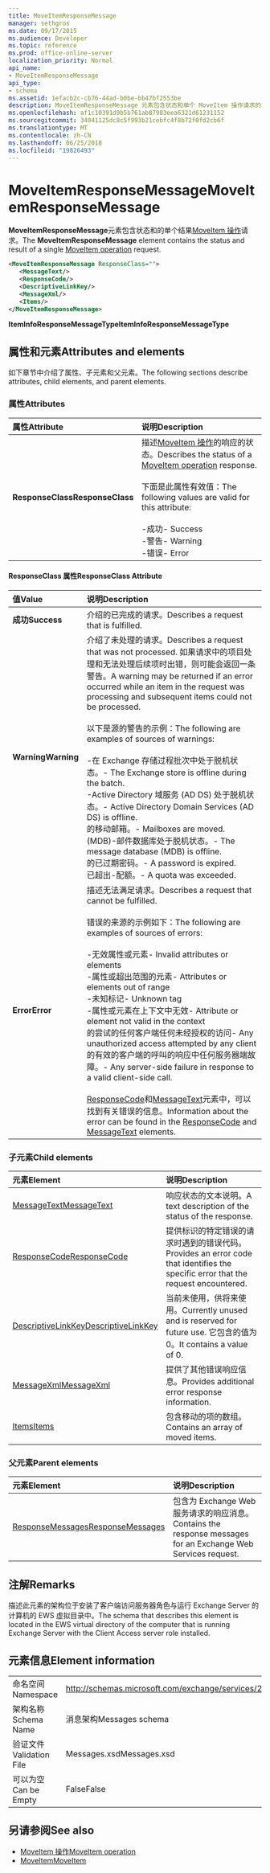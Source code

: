```yaml
---
title: MoveItemResponseMessage
manager: sethgros
ms.date: 09/17/2015
ms.audience: Developer
ms.topic: reference
ms.prod: office-online-server
localization_priority: Normal
api_name:
- MoveItemResponseMessage
api_type:
- schema
ms.assetid: 1efacb2c-cb76-44ad-b0be-bb47bf2553be
description: MoveItemResponseMessage 元素包含状态和单个 MoveItem 操作请求的结果。
ms.openlocfilehash: af1c10391d9b5b761ab87983eea6321d61231152
ms.sourcegitcommit: 34041125dc8c5f993b21cebfc4f8b72f0fd2cb6f
ms.translationtype: MT
ms.contentlocale: zh-CN
ms.lasthandoff: 06/25/2018
ms.locfileid: "19826493"
---
```

# <a name="moveitemresponsemessage"></a><span data-ttu-id="bf232-103">MoveItemResponseMessage</span><span class="sxs-lookup"><span data-stu-id="bf232-103">MoveItemResponseMessage</span></span>

<span data-ttu-id="bf232-104">**MoveItemResponseMessage**元素包含状态和的单个结果[MoveItem 操作](moveitem-operation.md)请求。</span><span class="sxs-lookup"><span data-stu-id="bf232-104">The **MoveItemResponseMessage** element contains the status and result of a single [MoveItem operation](moveitem-operation.md) request.</span></span> 
  
```xml
<MoveItemResponseMessage ResponseClass="">
   <MessageText/>
   <ResponseCode/>
   <DescriptiveLinkKey/>
   <MessageXml/>
   <Items/>
</MoveItemResponseMessage>
```

 <span data-ttu-id="bf232-105">**ItemInfoResponseMessageType**</span><span class="sxs-lookup"><span data-stu-id="bf232-105">**ItemInfoResponseMessageType**</span></span>
## <a name="attributes-and-elements"></a><span data-ttu-id="bf232-106">属性和元素</span><span class="sxs-lookup"><span data-stu-id="bf232-106">Attributes and elements</span></span>

<span data-ttu-id="bf232-107">如下章节中介绍了属性、子元素和父元素。</span><span class="sxs-lookup"><span data-stu-id="bf232-107">The following sections describe attributes, child elements, and parent elements.</span></span>
  
### <a name="attributes"></a><span data-ttu-id="bf232-108">属性</span><span class="sxs-lookup"><span data-stu-id="bf232-108">Attributes</span></span>

|<span data-ttu-id="bf232-109">**属性**</span><span class="sxs-lookup"><span data-stu-id="bf232-109">**Attribute**</span></span>|<span data-ttu-id="bf232-110">**说明**</span><span class="sxs-lookup"><span data-stu-id="bf232-110">**Description**</span></span>|
|:-----|:-----|
|<span data-ttu-id="bf232-111">**ResponseClass**</span><span class="sxs-lookup"><span data-stu-id="bf232-111">**ResponseClass**</span></span> <br/> | <span data-ttu-id="bf232-112">描述[MoveItem 操作](moveitem-operation.md)的响应的状态。</span><span class="sxs-lookup"><span data-stu-id="bf232-112">Describes the status of a [MoveItem operation](moveitem-operation.md) response.</span></span> <br/><br/><span data-ttu-id="bf232-113">下面是此属性有效值：</span><span class="sxs-lookup"><span data-stu-id="bf232-113">The following values are valid for this attribute:</span></span>  <br/><br/><span data-ttu-id="bf232-114">-成功</span><span class="sxs-lookup"><span data-stu-id="bf232-114">-  Success</span></span>  <br/><span data-ttu-id="bf232-115">-警告</span><span class="sxs-lookup"><span data-stu-id="bf232-115">-  Warning</span></span>  <br/><span data-ttu-id="bf232-116">-错误</span><span class="sxs-lookup"><span data-stu-id="bf232-116">-  Error</span></span>  <br/> |
   
#### <a name="responseclass-attribute"></a><span data-ttu-id="bf232-117">ResponseClass 属性</span><span class="sxs-lookup"><span data-stu-id="bf232-117">ResponseClass Attribute</span></span>

|<span data-ttu-id="bf232-118">**值**</span><span class="sxs-lookup"><span data-stu-id="bf232-118">**Value**</span></span>|<span data-ttu-id="bf232-119">**说明**</span><span class="sxs-lookup"><span data-stu-id="bf232-119">**Description**</span></span>|
|:-----|:-----|
|<span data-ttu-id="bf232-120">**成功**</span><span class="sxs-lookup"><span data-stu-id="bf232-120">**Success**</span></span> <br/> |<span data-ttu-id="bf232-121">介绍的已完成的请求。</span><span class="sxs-lookup"><span data-stu-id="bf232-121">Describes a request that is fulfilled.</span></span>  <br/> |
|<span data-ttu-id="bf232-122">**Warning**</span><span class="sxs-lookup"><span data-stu-id="bf232-122">**Warning**</span></span> <br/> | <span data-ttu-id="bf232-123">介绍了未处理的请求。</span><span class="sxs-lookup"><span data-stu-id="bf232-123">Describes a request that was not processed.</span></span> <span data-ttu-id="bf232-124">如果请求中的项目处理和无法处理后续项时出错，则可能会返回一条警告。</span><span class="sxs-lookup"><span data-stu-id="bf232-124">A warning may be returned if an error occurred while an item in the request was processing and subsequent items could not be processed.</span></span> <br/><br/><span data-ttu-id="bf232-125">以下是源的警告的示例：</span><span class="sxs-lookup"><span data-stu-id="bf232-125">The following are examples of sources of warnings:</span></span>  <br/><br/><span data-ttu-id="bf232-126">-在 Exchange 存储过程批次中处于脱机状态。</span><span class="sxs-lookup"><span data-stu-id="bf232-126">-  The Exchange store is offline during the batch.</span></span>  <br/><span data-ttu-id="bf232-127">-Active Directory 域服务 (AD DS) 处于脱机状态。</span><span class="sxs-lookup"><span data-stu-id="bf232-127">-  Active Directory Domain Services (AD DS) is offline.</span></span>  <br/><span data-ttu-id="bf232-128">的移动邮箱。</span><span class="sxs-lookup"><span data-stu-id="bf232-128">-  Mailboxes are moved.</span></span>  <br/><span data-ttu-id="bf232-129">(MDB)-邮件数据库处于脱机状态。</span><span class="sxs-lookup"><span data-stu-id="bf232-129">-  The message database (MDB) is offline.</span></span>  <br/><span data-ttu-id="bf232-130">的已过期密码。</span><span class="sxs-lookup"><span data-stu-id="bf232-130">-  A password is expired.</span></span>  <br/><span data-ttu-id="bf232-131">已超出-配额。</span><span class="sxs-lookup"><span data-stu-id="bf232-131">-  A quota was exceeded.</span></span>  <br/> |
|<span data-ttu-id="bf232-132">**Error**</span><span class="sxs-lookup"><span data-stu-id="bf232-132">**Error**</span></span> <br/> | <span data-ttu-id="bf232-133">描述无法满足请求。</span><span class="sxs-lookup"><span data-stu-id="bf232-133">Describes a request that cannot be fulfilled.</span></span> <br/><br/><span data-ttu-id="bf232-134">错误的来源的示例如下：</span><span class="sxs-lookup"><span data-stu-id="bf232-134">The following are examples of sources of errors:</span></span>  <br/><br/><span data-ttu-id="bf232-135">-无效属性或元素</span><span class="sxs-lookup"><span data-stu-id="bf232-135">-  Invalid attributes or elements</span></span>  <br/><span data-ttu-id="bf232-136">-属性或超出范围的元素</span><span class="sxs-lookup"><span data-stu-id="bf232-136">-  Attributes or elements out of range</span></span>  <br/><span data-ttu-id="bf232-137">-未知标记</span><span class="sxs-lookup"><span data-stu-id="bf232-137">-  Unknown tag</span></span>  <br/><span data-ttu-id="bf232-138">-属性或元素在上下文中无效</span><span class="sxs-lookup"><span data-stu-id="bf232-138">-  Attribute or element not valid in the context</span></span>  <br/><span data-ttu-id="bf232-139">的尝试的任何客户端任何未经授权的访问</span><span class="sxs-lookup"><span data-stu-id="bf232-139">-  Any unauthorized access attempted by any client</span></span>  <br/><span data-ttu-id="bf232-140">的有效的客户端的呼叫的响应中任何服务器端故障。</span><span class="sxs-lookup"><span data-stu-id="bf232-140">-  Any server-side failure in response to a valid client-side call.</span></span>  <br/><br/>  <span data-ttu-id="bf232-141">[ResponseCode](responsecode.md)和[MessageText](messagetext.md)元素中，可以找到有关错误的信息。</span><span class="sxs-lookup"><span data-stu-id="bf232-141">Information about the error can be found in the [ResponseCode](responsecode.md) and [MessageText](messagetext.md) elements.</span></span>  <br/> |
   
### <a name="child-elements"></a><span data-ttu-id="bf232-142">子元素</span><span class="sxs-lookup"><span data-stu-id="bf232-142">Child elements</span></span>

|<span data-ttu-id="bf232-143">**元素**</span><span class="sxs-lookup"><span data-stu-id="bf232-143">**Element**</span></span>|<span data-ttu-id="bf232-144">**说明**</span><span class="sxs-lookup"><span data-stu-id="bf232-144">**Description**</span></span>|
|:-----|:-----|
|[<span data-ttu-id="bf232-145">MessageText</span><span class="sxs-lookup"><span data-stu-id="bf232-145">MessageText</span></span>](messagetext.md) <br/> |<span data-ttu-id="bf232-146">响应状态的文本说明。</span><span class="sxs-lookup"><span data-stu-id="bf232-146">A text description of the status of the response.</span></span>  <br/> |
|[<span data-ttu-id="bf232-147">ResponseCode</span><span class="sxs-lookup"><span data-stu-id="bf232-147">ResponseCode</span></span>](responsecode.md) <br/> |<span data-ttu-id="bf232-148">提供标识的特定错误的请求时遇到的错误代码。</span><span class="sxs-lookup"><span data-stu-id="bf232-148">Provides an error code that identifies the specific error that the request encountered.</span></span>  <br/> |
|[<span data-ttu-id="bf232-149">DescriptiveLinkKey</span><span class="sxs-lookup"><span data-stu-id="bf232-149">DescriptiveLinkKey</span></span>](descriptivelinkkey.md) <br/> |<span data-ttu-id="bf232-150">当前未使用，供将来使用。</span><span class="sxs-lookup"><span data-stu-id="bf232-150">Currently unused and is reserved for future use.</span></span> <span data-ttu-id="bf232-151">它包含的值为 0。</span><span class="sxs-lookup"><span data-stu-id="bf232-151">It contains a value of 0.</span></span>  <br/> |
|[<span data-ttu-id="bf232-152">MessageXml</span><span class="sxs-lookup"><span data-stu-id="bf232-152">MessageXml</span></span>](messagexml.md) <br/> |<span data-ttu-id="bf232-153">提供了其他错误响应信息。</span><span class="sxs-lookup"><span data-stu-id="bf232-153">Provides additional error response information.</span></span>  <br/> |
|[<span data-ttu-id="bf232-154">Items</span><span class="sxs-lookup"><span data-stu-id="bf232-154">Items</span></span>](items.md) <br/> |<span data-ttu-id="bf232-155">包含移动的项的数组。</span><span class="sxs-lookup"><span data-stu-id="bf232-155">Contains an array of moved items.</span></span>  <br/> |
   
### <a name="parent-elements"></a><span data-ttu-id="bf232-156">父元素</span><span class="sxs-lookup"><span data-stu-id="bf232-156">Parent elements</span></span>

|<span data-ttu-id="bf232-157">**元素**</span><span class="sxs-lookup"><span data-stu-id="bf232-157">**Element**</span></span>|<span data-ttu-id="bf232-158">**说明**</span><span class="sxs-lookup"><span data-stu-id="bf232-158">**Description**</span></span>|
|:-----|:-----|
|[<span data-ttu-id="bf232-159">ResponseMessages</span><span class="sxs-lookup"><span data-stu-id="bf232-159">ResponseMessages</span></span>](responsemessages.md) <br/> |<span data-ttu-id="bf232-160">包含为 Exchange Web 服务请求的响应消息。</span><span class="sxs-lookup"><span data-stu-id="bf232-160">Contains the response messages for an Exchange Web Services request.</span></span>  <br/> |
   
## <a name="remarks"></a><span data-ttu-id="bf232-161">注解</span><span class="sxs-lookup"><span data-stu-id="bf232-161">Remarks</span></span>

<span data-ttu-id="bf232-162">描述此元素的架构位于安装了客户端访问服务器角色与运行 Exchange Server 的计算机的 EWS 虚拟目录中。</span><span class="sxs-lookup"><span data-stu-id="bf232-162">The schema that describes this element is located in the EWS virtual directory of the computer that is running Exchange Server with the Client Access server role installed.</span></span>
  
## <a name="element-information"></a><span data-ttu-id="bf232-163">元素信息</span><span class="sxs-lookup"><span data-stu-id="bf232-163">Element information</span></span>

|||
|:-----|:-----|
|<span data-ttu-id="bf232-164">命名空间</span><span class="sxs-lookup"><span data-stu-id="bf232-164">Namespace</span></span>  <br/> |http://schemas.microsoft.com/exchange/services/2006/messages  <br/> |
|<span data-ttu-id="bf232-165">架构名称</span><span class="sxs-lookup"><span data-stu-id="bf232-165">Schema Name</span></span>  <br/> |<span data-ttu-id="bf232-166">消息架构</span><span class="sxs-lookup"><span data-stu-id="bf232-166">Messages schema</span></span>  <br/> |
|<span data-ttu-id="bf232-167">验证文件</span><span class="sxs-lookup"><span data-stu-id="bf232-167">Validation File</span></span>  <br/> |<span data-ttu-id="bf232-168">Messages.xsd</span><span class="sxs-lookup"><span data-stu-id="bf232-168">Messages.xsd</span></span>  <br/> |
|<span data-ttu-id="bf232-169">可以为空</span><span class="sxs-lookup"><span data-stu-id="bf232-169">Can be Empty</span></span>  <br/> |<span data-ttu-id="bf232-170">False</span><span class="sxs-lookup"><span data-stu-id="bf232-170">False</span></span>  <br/> |
   
## <a name="see-also"></a><span data-ttu-id="bf232-171">另请参阅</span><span class="sxs-lookup"><span data-stu-id="bf232-171">See also</span></span>

- [<span data-ttu-id="bf232-172">MoveItem 操作</span><span class="sxs-lookup"><span data-stu-id="bf232-172">MoveItem operation</span></span>](moveitem-operation.md)
- [<span data-ttu-id="bf232-173">MoveItem</span><span class="sxs-lookup"><span data-stu-id="bf232-173">MoveItem</span></span>](moveitem.md)

